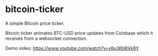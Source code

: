# bitcoin-ticker
A simple Bitcoin price ticker.

Bitcoin ticker animates BTC-USD price updates from Coinbase which it receives from a websocket connection.

Demo video: https://www.youtube.com/watch?v=y6o3KbBVk8Y
